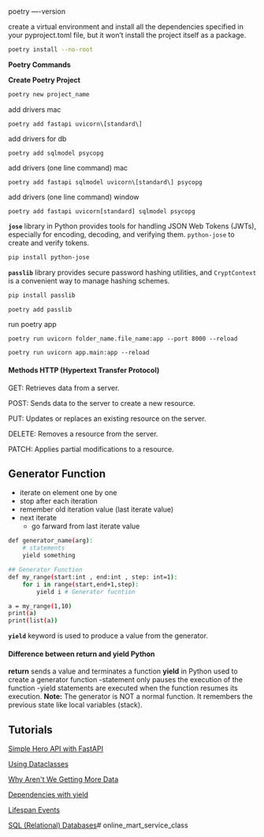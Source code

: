 

poetry —-version  

create a virtual environment and install all the dependencies specified in your pyproject.toml file, but it won’t install the project itself as a package.
```bash
poetry install --no-root
```

**Poetry Commands**

**Create Poetry Project**

```bash
poetry new project_name 
```

add drivers mac
```shell
poetry add fastapi uvicorn\[standard\] 
```

add drivers for db
```shell
poetry add sqlmodel psycopg
```

add drivers (one line command) mac
```shell
poetry add fastapi sqlmodel uvicorn\[standard\] psycopg 
```

add drivers (one line command) window
```shell
poetry add fastapi uvicorn[standard] sqlmodel psycopg 
```

**`jose`** library in Python provides tools for handling JSON Web Tokens (JWTs), especially for encoding, decoding, and verifying them. `python-jose` to create and verify tokens.
```bash
pip install python-jose
```

**`passlib`** library provides secure password hashing utilities, and `CryptContext` is a convenient way to manage hashing schemes.
```bash
pip install passlib

poetry add passlib 
```

run poetry app
```shell
poetry run uvicorn folder_name.file_name:app --port 8000 --reload
```

```shell
poetry run uvicorn app.main:app --reload
```


#### Methods HTTP (Hypertext Transfer Protocol)

GET: Retrieves data from a server.

POST: Sends data to the server to create a new resource. 

PUT: Updates or replaces an existing resource on the server.

DELETE: Removes a resource from the server.

PATCH: Applies partial modifications to a resource.

## Generator Function
* iterate on element one by one
* stop after each iteration
* remember old iteration value (last iterate value)
* next iterate 
    * go farward from last iterate value

```bash
def generator_name(arg):
    # statements
    yield something

## Generator Function
def my_range(start:int , end:int , step: int=1):
    for i in range(start,end+1,step):
        yield i # Generator fucntion

a = my_range(1,10)
print(a)
print(list(a))
```   

**`yield`** keyword is used to produce a value from the generator.


#### Difference between return and yield Python

**return** sends a value and terminates a function
**yield** in Python used to create a generator function
-statement only pauses the execution of the function
-yield statements are executed when the function resumes its execution.
**Note:** The generator is NOT a normal function. It remembers the previous state like local variables (stack).

## Tutorials


[Simple Hero API with FastAPI](https://sqlmodel.tiangolo.com/tutorial/fastapi/simple-hero-api/)

[Using Dataclasses](https://fastapi.tiangolo.com/advanced/dataclasses/)

[Why Aren't We Getting More Data](https://sqlmodel.tiangolo.com/tutorial/fastapi/relationships/#why-arent-we-getting-more-data)

[Dependencies with yield](https://fastapi.tiangolo.com/tutorial/dependencies/dependencies-with-yield/)

[Lifespan Events](https://fastapi.tiangolo.com/advanced/events/)

[SQL (Relational) Databases](https://fastapi.tiangolo.com/tutorial/sql-databases/)# online_mart_service_class
